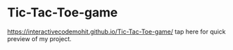# Tic-Tac-Toe-game

https://interactivecodemohit.github.io/Tic-Tac-Toe-game/ tap here for quick preview of my project.
